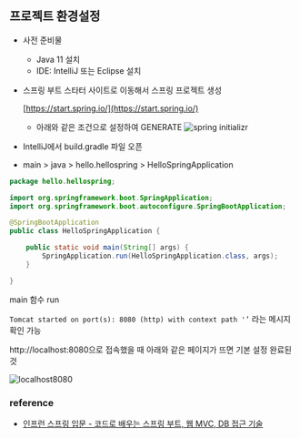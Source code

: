 ## 프로젝트 환경설정

- 사전 준비물
    - Java 11 설치
    - IDE: IntelliJ 또는 Eclipse 설치   
 

- 스프링 부트 스타터 사이트로 이동해서 스프링 프로젝트 생성
    
    [https://start.spring.io/](https://start.spring.io/)
    
    - 아래와 같은 조건으로 설정하여 GENERATE
    ![spring initializr](https://user-images.githubusercontent.com/81629116/159496633-007e8816-c4f5-44a2-94b6-fdcc25997020.png)

    
- IntelliJ에서 build.gradle 파일 오픈

- main > java > hello.hellospring > HelloSpringApplication

```java
package hello.hellospring;

import org.springframework.boot.SpringApplication;
import org.springframework.boot.autoconfigure.SpringBootApplication;

@SpringBootApplication
public class HelloSpringApplication {

	public static void main(String[] args) {
		SpringApplication.run(HelloSpringApplication.class, args);
	}

}
```

main 함수 run

`Tomcat started on port(s): 8080 (http) with context path '’` 라는 메시지 확인 가능

http://localhost:8080으로 접속했을 때 아래와 같은 페이지가 뜨면 기본 설정 완료된 것

![localhost8080](https://user-images.githubusercontent.com/81629116/159497178-85adb14a-2b44-4d2f-934e-96a8951bdccd.png)


### reference
- [인프런 스프링 입문 - 코드로 배우는 스프링 부트, 웹 MVC, DB 접근 기술](https://www.inflearn.com/course/%EC%8A%A4%ED%94%84%EB%A7%81-%EC%9E%85%EB%AC%B8-%EC%8A%A4%ED%94%84%EB%A7%81%EB%B6%80%ED%8A%B8)

